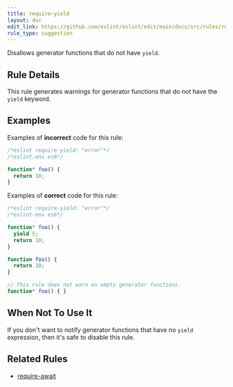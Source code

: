 ```yaml
---
title: require-yield
layout: doc
edit_link: https://github.com/eslint/eslint/edit/main/docs/src/rules/require-yield.md
rule_type: suggestion
---
```


<!--RECOMMENDED-->

Disallows generator functions that do not have `yield`.

## Rule Details

This rule generates warnings for generator functions that do not have the `yield` keyword.

## Examples

Examples of **incorrect** code for this rule:

```js
/*eslint require-yield: "error"*/
/*eslint-env es6*/

function* foo() {
  return 10;
}
```

Examples of **correct** code for this rule:

```js
/*eslint require-yield: "error"*/
/*eslint-env es6*/

function* foo() {
  yield 5;
  return 10;
}

function foo() {
  return 10;
}

// This rule does not warn on empty generator functions.
function* foo() { }
```

## When Not To Use It

If you don't want to notify generator functions that have no `yield` expression, then it's safe to disable this rule.

## Related Rules

* [require-await](require-await)
